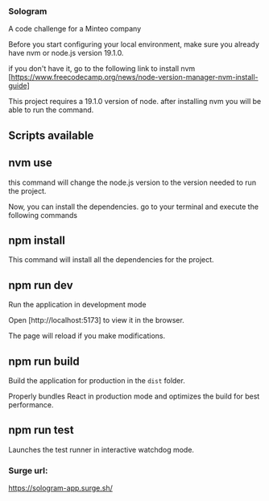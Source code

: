 ### Sologram

A code challenge for a Minteo company

Before you start configuring your local environment, make sure you already have nvm or node.js version 19.1.0.

if you don't have it, go to the following link to install nvm [https://www.freecodecamp.org/news/node-version-manager-nvm-install-guide]

This project requires a 19.1.0 version of node. after installing nvm you will be able to run the command. 

## Scripts available

## nvm use 

this command will change the node.js version to the version needed to run the project.

Now, you can install the dependencies. go to your terminal and execute the following commands

## npm install

This command will install all the dependencies for the project.

## npm run dev

Run the application in development mode

Open [http://localhost:5173] to view it in the browser.

The page will reload if you make modifications.

## npm run build

Build the application for production in the `dist` folder.

Properly bundles React in production mode and optimizes the build for best performance.

## npm run test

Launches the test runner in interactive watchdog mode.

### Surge url: 
https://sologram-app.surge.sh/
